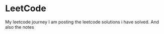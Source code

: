 # LeetCode
My leetcode journey
I am posting the leetcode solutions i have solved. And also the notes 
